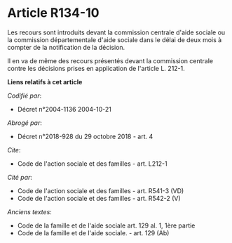 # Article R134-10

Les recours sont introduits devant la commission centrale d'aide sociale ou la commission départementale d'aide sociale dans
le délai de deux mois à compter de la notification de la décision. 

Il en va de même des recours présentés devant la commission centrale contre les décisions prises en application de l'article
L. 212-1.

**Liens relatifs à cet article**

_Codifié par_:

  - Décret n°2004-1136 2004-10-21

_Abrogé par_:

  - Décret n°2018-928 du 29 octobre 2018 - art. 4

_Cite_:

  - Code de l'action sociale et des familles - art. L212-1

_Cité par_:

  - Code de l'action sociale et des familles - art. R541-3 (VD)
  - Code de l'action sociale et des familles - art. R542-2 (V)

_Anciens textes_:

  - Code de la famille et de l'aide sociale art. 129 al. 1, 1ère partie
  - Code de la famille et de l'aide sociale. - art. 129 (Ab)

